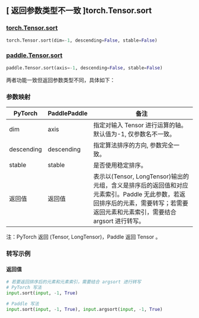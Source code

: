 ## [ 返回参数类型不一致 ]torch.Tensor.sort

### [torch.Tensor.sort](https://pytorch.org/docs/stable/generated/torch.Tensor.sort.html#torch-tensor-sort)

```python
torch.Tensor.sort(dim=-1, descending=False, stable=False)
```

### [paddle.Tensor.sort](https://www.paddlepaddle.org.cn/documentation/docs/zh/develop/api/paddle/sort_cn.html#sort)

```python
paddle.Tensor.sort(axis=-1, descending=False, stable=False)
```

两者功能一致但返回参数类型不同，具体如下：

### 参数映射

| PyTorch       | PaddlePaddle | 备注                                                   |
| ------------- | ------------ | ------------------------------------------------------ |
| dim           | axis         | 指定对输入 Tensor 进行运算的轴。默认值为-1, 仅参数名不一致。 |
| descending    | descending   | 指定算法排序的方向, 参数完全一致。     |
| stable        | stable       | 是否使用稳定排序。  |
| 返回值        | 返回值        | 表示以(Tensor, LongTensor)输出的元组，含义是排序后的返回值和对应元素索引。Paddle 无此参数，若返回排序后的元素，需要转写；若需要返回元素和元素索引，需要结合 argsort 进行转写。      |

注：PyTorch 返回 (Tensor, LongTensor)，Paddle 返回 Tensor 。

### 转写示例

#### 返回值

```python
# 若要返回排序后的元素和元素索引，需要结合 argsort 进行转写
# PyTorch 写法
input.sort(input, -1, True)

# Paddle 写法
input.sort(input, -1, True), input.argsort(input, -1, True)
```
